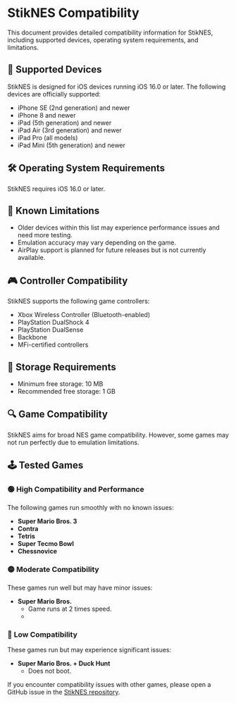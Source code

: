 # **StikNES Compatibility**

This document provides detailed compatibility information for StikNES, including supported devices, operating system requirements, and limitations.

## 📱 **Supported Devices**
StikNES is designed for iOS devices running iOS 16.0 or later. The following devices are officially supported:
- iPhone SE (2nd generation) and newer
- iPhone 8 and newer
- iPad (5th generation) and newer
- iPad Air (3rd generation) and newer
- iPad Pro (all models)
- iPad Mini (5th generation) and newer

## 🛠️ **Operating System Requirements**
StikNES requires iOS 16.0 or later.

## 🚫 **Known Limitations**
- Older devices within this list may experience performance issues and need more testing.
- Emulation accuracy may vary depending on the game.
- AirPlay support is planned for future releases but is not currently available.

## 🎮 **Controller Compatibility**
StikNES supports the following game controllers:
- Xbox Wireless Controller (Bluetooth-enabled)
- PlayStation DualShock 4
- PlayStation DualSense
- Backbone
- MFi-certified controllers

## 💾 **Storage Requirements**
- Minimum free storage: 10 MB
- Recommended free storage: 1 GB

## 🔍 **Game Compatibility**
StikNES aims for broad NES game compatibility. However, some games may not run perfectly due to emulation limitations.

## 🕹️ **Tested Games**

### 🟢 **High Compatibility and Performance**
The following games run smoothly with no known issues:
- **Super Mario Bros. 3**
- **Contra**
- **Tetris**
- **Super Tecmo Bowl**
- **Chessnovice**

### 🟡 **Moderate Compatibility**
These games run well but may have minor issues:
- **Super Mario Bros.**
  - Game runs at 2 times speed.
  - 
### 🔴 **Low Compatibility**
These games run but may experience significant issues:
- **Super Mario Bros. + Duck Hunt**
  - Does not boot.

If you encounter compatibility issues with other games, please open a GitHub issue in the [StikNES repository](https://github.com/0-Blu/StikNES/issues).
